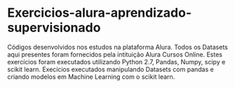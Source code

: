 # Exercicios-alura-aprendizado-supervisionado
Códigos desenvolvidos nos estudos na plataforma Alura.
Todos os Datasets aqui presentes foram fornecidos pela intituição Alura Cursos Online.
Estes exercícios foram executados utilizando Python 2.7, Pandas, Numpy, scipy e scikit learn.
Execícios executados manipulando Datasets com pandas e criando modelos em Machine Learning com o scikit learn.
